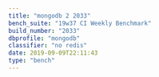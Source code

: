 ```yaml
---
title: "mongodb 2 2033"
bench_suite: "19w37 CI Weekly Benchmark"
build_number: "2033"
dbprofile: "mongodb"
classifier: "no redis"
date: 2019-09-09T22:11:43
type: "bench"
---
```


